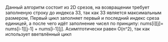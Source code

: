 Данный алгоритм состоит из 2D срезов, на возвращении требует заполненую строку до индекса 33, так как 33 является максимальным размером, Первый цикл заполняет первый и последний индекс среза единицей, а после чего идёт заполнение чисел по принципу: nums[i][j]= nums[i-1][j-1] + nums[i-1][j]. Асимптотически равен O(n^2), так как использует вветвлённый цикл